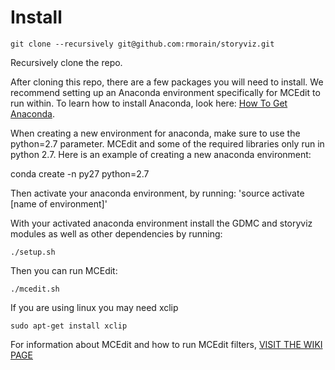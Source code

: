 # Install

```console
git clone --recursively git@github.com:rmorain/storyviz.git
```

Recursively clone the repo. 

After cloning this repo, there are a few packages you will need to install. We recommend setting up an Anaconda environment specifically for MCEdit to run within. To learn how to install Anaconda, look here: [How To Get Anaconda](https://conda.io/projects/conda/en/latest/user-guide/install/index.html).

When creating a new environment for anaconda, make sure to use the python=2.7 parameter. MCEdit and some of the required libraries only run in python 2.7. Here is an example of creating a new anaconda environment:

conda create -n py27 python=2.7

Then activate your anaconda environment, by running: 'source activate [name of environment]'

With your activated anaconda environment install the GDMC and storyviz modules as well as other dependencies by running:
```console
./setup.sh
```
Then you can run MCEdit:
```console
./mcedit.sh
```

If you are using linux you may need xclip
```console
sudo apt-get install xclip
```

For information about MCEdit and how to run MCEdit filters, [VISIT THE WIKI PAGE](http://github.com/mcgreentn/MCAI/wiki)
